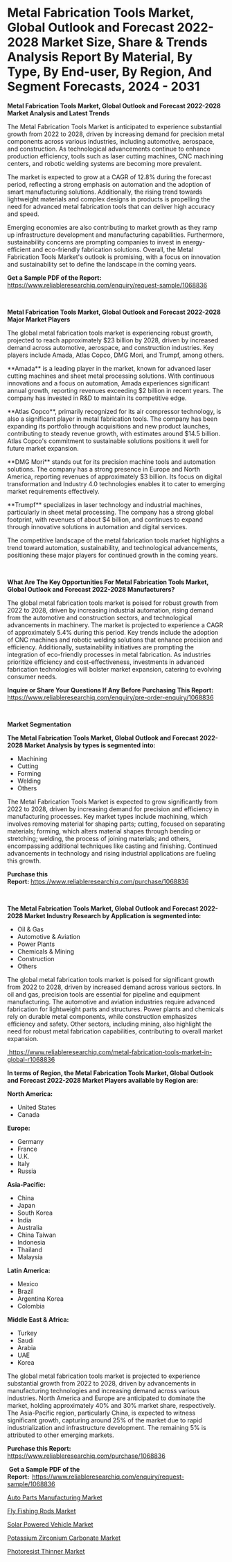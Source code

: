 <p><h1>Metal Fabrication Tools Market, Global Outlook and Forecast 2022-2028 Market Size, Share & Trends Analysis Report By Material, By Type, By End-user, By Region, And Segment Forecasts, 2024 - 2031</h1></p><p><strong>Metal Fabrication Tools Market, Global Outlook and Forecast 2022-2028 Market Analysis and Latest Trends</strong></p>
<p><p>The Metal Fabrication Tools Market is anticipated to experience substantial growth from 2022 to 2028, driven by increasing demand for precision metal components across various industries, including automotive, aerospace, and construction. As technological advancements continue to enhance production efficiency, tools such as laser cutting machines, CNC machining centers, and robotic welding systems are becoming more prevalent. </p><p>The market is expected to grow at a CAGR of 12.8% during the forecast period, reflecting a strong emphasis on automation and the adoption of smart manufacturing solutions. Additionally, the rising trend towards lightweight materials and complex designs in products is propelling the need for advanced metal fabrication tools that can deliver high accuracy and speed.</p><p>Emerging economies are also contributing to market growth as they ramp up infrastructure development and manufacturing capabilities. Furthermore, sustainability concerns are prompting companies to invest in energy-efficient and eco-friendly fabrication solutions. Overall, the Metal Fabrication Tools Market's outlook is promising, with a focus on innovation and sustainability set to define the landscape in the coming years.</p></p>
<p><strong>Get a Sample PDF of the Report:&nbsp;</strong> <a href="https://www.reliableresearchiq.com/enquiry/request-sample/1068836">https://www.reliableresearchiq.com/enquiry/request-sample/1068836</a></p>
<p>&nbsp;</p>
<p><strong>Metal Fabrication Tools Market, Global Outlook and Forecast 2022-2028 Major Market Players</strong></p>
<p><p>The global metal fabrication tools market is experiencing robust growth, projected to reach approximately $23 billion by 2028, driven by increased demand across automotive, aerospace, and construction industries. Key players include Amada, Atlas Copco, DMG Mori, and Trumpf, among others.</p><p>**Amada** is a leading player in the market, known for advanced laser cutting machines and sheet metal processing solutions. With continuous innovations and a focus on automation, Amada experiences significant annual growth, reporting revenues exceeding $2 billion in recent years. The company has invested in R&D to maintain its competitive edge.</p><p>**Atlas Copco**, primarily recognized for its air compressor technology, is also a significant player in metal fabrication tools. The company has been expanding its portfolio through acquisitions and new product launches, contributing to steady revenue growth, with estimates around $14.5 billion. Atlas Copco's commitment to sustainable solutions positions it well for future market expansion.</p><p>**DMG Mori** stands out for its precision machine tools and automation solutions. The company has a strong presence in Europe and North America, reporting revenues of approximately $3 billion. Its focus on digital transformation and Industry 4.0 technologies enables it to cater to emerging market requirements effectively.</p><p>**Trumpf** specializes in laser technology and industrial machines, particularly in sheet metal processing. The company has a strong global footprint, with revenues of about $4 billion, and continues to expand through innovative solutions in automation and digital services.</p><p>The competitive landscape of the metal fabrication tools market highlights a trend toward automation, sustainability, and technological advancements, positioning these major players for continued growth in the coming years.</p></p>
<p>&nbsp;</p>
<p><strong>What Are The Key Opportunities For Metal Fabrication Tools Market, Global Outlook and Forecast 2022-2028 Manufacturers?</strong></p>
<p><p>The global metal fabrication tools market is poised for robust growth from 2022 to 2028, driven by increasing industrial automation, rising demand from the automotive and construction sectors, and technological advancements in machinery. The market is projected to experience a CAGR of approximately 5.4% during this period. Key trends include the adoption of CNC machines and robotic welding solutions that enhance precision and efficiency. Additionally, sustainability initiatives are prompting the integration of eco-friendly processes in metal fabrication. As industries prioritize efficiency and cost-effectiveness, investments in advanced fabrication technologies will bolster market expansion, catering to evolving consumer needs.</p></p>
<p><strong>Inquire or Share Your Questions If Any Before Purchasing This Report:</strong> <a href="https://www.reliableresearchiq.com/enquiry/pre-order-enquiry/1068836">https://www.reliableresearchiq.com/enquiry/pre-order-enquiry/1068836</a></p>
<p>&nbsp;</p>
<p><strong>Market Segmentation</strong></p>
<p><strong>The Metal Fabrication Tools Market, Global Outlook and Forecast 2022-2028 Market Analysis by types is segmented into:</strong></p>
<p><ul><li>Machining</li><li>Cutting</li><li>Forming</li><li>Welding</li><li>Others</li></ul></p>
<p><p>The Metal Fabrication Tools Market is expected to grow significantly from 2022 to 2028, driven by increasing demand for precision and efficiency in manufacturing processes. Key market types include machining, which involves removing material for shaping parts; cutting, focused on separating materials; forming, which alters material shapes through bending or stretching; welding, the process of joining materials; and others, encompassing additional techniques like casting and finishing. Continued advancements in technology and rising industrial applications are fueling this growth.</p></p>
<p><strong>Purchase this Report:&nbsp;</strong><a href="https://www.reliableresearchiq.com/purchase/1068836">https://www.reliableresearchiq.com/purchase/1068836</a></p>
<p>&nbsp;</p>
<p><strong>The Metal Fabrication Tools Market, Global Outlook and Forecast 2022-2028 Market Industry Research by Application is segmented into:</strong></p>
<p><ul><li>Oil & Gas</li><li>Automotive & Aviation</li><li>Power Plants</li><li>Chemicals & Mining</li><li>Construction</li><li>Others</li></ul></p>
<p><p>The global metal fabrication tools market is poised for significant growth from 2022 to 2028, driven by increased demand across various sectors. In oil and gas, precision tools are essential for pipeline and equipment manufacturing. The automotive and aviation industries require advanced fabrication for lightweight parts and structures. Power plants and chemicals rely on durable metal components, while construction emphasizes efficiency and safety. Other sectors, including mining, also highlight the need for robust metal fabrication capabilities, contributing to overall market expansion.</p></p>
<p><a href="https://www.reliableresearchiq.com/metal-fabrication-tools-market-in-global-r1068836">&nbsp;https://www.reliableresearchiq.com/metal-fabrication-tools-market-in-global-r1068836</a></p>
<p><strong>In terms of Region, the Metal Fabrication Tools Market, Global Outlook and Forecast 2022-2028 Market Players available by Region are:</strong></p>
<p>
    <p> <strong> North America: </strong>
        <ul>
            <li>United States</li>
            <li>Canada</li>
        </ul>
        </p> 
    <p> <strong> Europe: </strong>
        <ul>
            <li>Germany</li>
            <li>France</li>
            <li>U.K.</li>
            <li>Italy</li>
            <li>Russia</li>
        </ul>
        </p> 
    <p> <strong> Asia-Pacific: </strong>
        <ul>
            <li>China</li>
            <li>Japan</li>
            <li>South Korea</li>
            <li>India</li>
            <li>Australia</li>
            <li>China Taiwan</li>
            <li>Indonesia</li>
            <li>Thailand</li>
            <li>Malaysia</li>
        </ul>
        </p> 
    <p> <strong> Latin America: </strong>
        <ul>
            <li>Mexico</li>
            <li>Brazil</li>
            <li>Argentina Korea</li>
            <li>Colombia</li>
        </ul>
        </p> 
    <p> <strong> Middle East & Africa: </strong>
        <ul>
            <li>Turkey</li>
            <li>Saudi</li>
            <li>Arabia</li>
            <li>UAE</li>
            <li>Korea</li>
        </ul>
    </p>
    </p>
<p><p>The global metal fabrication tools market is projected to experience substantial growth from 2022 to 2028, driven by advancements in manufacturing technologies and increasing demand across various industries. North America and Europe are anticipated to dominate the market, holding approximately 40% and 30% market share, respectively. The Asia-Pacific region, particularly China, is expected to witness significant growth, capturing around 25% of the market due to rapid industrialization and infrastructure development. The remaining 5% is attributed to other emerging markets.</p></p>
<p><strong>Purchase this Report: </strong><a href="https://www.reliableresearchiq.com/purchase/1068836">https://www.reliableresearchiq.com/purchase/1068836</a></p>
<p>&nbsp;<strong>Get a Sample PDF of the Report:&nbsp;&nbsp;</strong><a href="https://www.reliableresearchiq.com/enquiry/request-sample/1068836">https://www.reliableresearchiq.com/enquiry/request-sample/1068836</a></p>
<p><strong></strong></p>
<p><p><a href="https://www.linkedin.com/pulse/auto-parts-manufacturing-market-size-share-trends-analysis-report-uy59c?trackingId=%2Fw3522PLQTOoGDTuDxVymQ%3D%3D">Auto Parts Manufacturing Market</a></p><p><a href="https://medium.com/@warren.edmunds45645/the-growth-of-the-fly-fishing-rods-market-has-been-significant-driven-by-various-critical-5495a5786d8c">Fly Fishing Rods Market</a></p><p><a href="https://www.linkedin.com/pulse/global-solar-powered-vehicle-market-size-share-analysis-product-jcfre?trackingId=SFK54qMERO%2BVL0OUXSQFXQ%3D%3D">Solar Powered Vehicle Market</a></p><p><a href="https://issuu.com/reportprime-2/docs/potassium-zirconium-carbonate-marke_f5cfb488fee01c">Potassium Zirconium Carbonate Market</a></p><p><a href="https://issuu.com/reportprime-2/docs/photoresist-thinner-market-size-203_15d831bff74f4f">Photoresist Thinner Market</a></p></p>